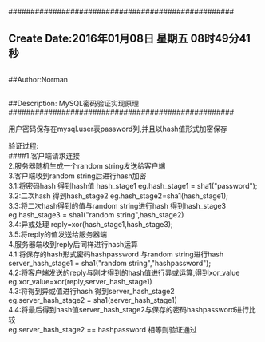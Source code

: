 ###################################################
## Create Date:2016年01月08日 星期五 08时49分41秒
##
##Author:Norman
##
##Description: MySQL密码验证实现原理
###################################################

用户密码保存在mysql.user表password列,并且以hash值形式加密保存

验证过程:<br />
####1.客户端请求连接 <br/>
	2.服务器随机生成一个random string发送给客户端 <br/>
    3.客户端收到random string后进行hash加密 <br />
        3.1:将密码hash 得到hash值 hash_stage1    eg.hash_stage1 = sha1("password");<br />
        3.2:二次hash 得到hash_stage2  eg.hash_stage2=sha1(hash_stage1); <br />
        3.3:将二次hash得到的值与random string进行hash 得到hash_stage3 eg.hash_stage3 = sha1("random string",hash_stage2) <br />
        3.4:异或处理 reply=xor(hash_stage1,hash_stage3); <br />
        3.5:将reply的值发送给服务器端 <br />
    4.服务器端收到reply后同样进行hash运算 <br />
        4.1:将保存的hash形式密码hashpassword 与random string进行hash <br />
            server_hash_stage1 = sha1("random string","hashpassword"); <br />
        4.2:将客户端发送的reply与刚才得到的hash值进行异或运算,得到xor_value <br />
            eg.xor_value=xor(reply,server_hash_stage1) <br />
        4.3:将得到异或值进行hash 得到server_hash_stage2 <br />
            eg.server_hash_stage2 = sha1(server_hash_stage1) <br />
        4.4:将最后得到hash值server_hash_stage2与保存的密码hashpassword进行比较 <br />
            eg.server_hash_stage2 == hashpassword 相等则验证通过<br />


